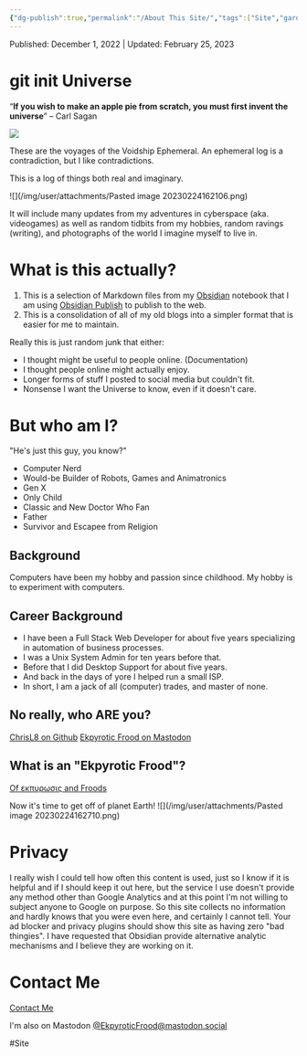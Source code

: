 ```yaml
---
{"dg-publish":true,"permalink":"/About This Site/","tags":["Site","gardenEntry","gardenEntry"]}
---
```


Published: December 1, 2022 | Updated: February 25, 2023
# git init Universe
“**If you wish to make an apple pie from scratch, you must first invent the universe**” – Carl Sagan

![](/img/user/attachments/2016-08-21-16.36.41.jpg)

These are the voyages of the Voidship Ephemeral. An ephemeral log is a contradiction, but I like contradictions.

This is a log of things both real and imaginary.

![](/img/user/attachments/Pasted image 20230224162106.png)

It will include many updates from my adventures in cyberspace (aka. videogames) as well as random tidbits from my hobbies, random ravings (writing), and photographs of the world I imagine myself to live in.

# What is this actually?

1. This is a selection of Markdown files from my [Obsidian](https://obsidian.md/) notebook that I am using [Obsidian Publish](https://obsidian.md/publish) to publish to the web.
2. This is a consolidation of all of my old blogs into a simpler format that is easier for me to maintain.

Really this is just random junk that either:
 - I thought might be useful to people online. (Documentation)
 - I thought people online might actually enjoy.
 - Longer forms of stuff I posted to social media but couldn't fit.
 - Nonsense I want the Universe to know, even if it doesn't care.

# But who am I?
"He's just this guy, you know?"
 - Computer Nerd
 - Would-be Builder of Robots, Games and Animatronics
 - Gen X
 - Only Child
 - Classic and New Doctor Who Fan
 - Father
 - Survivor and Escapee from Religion

## Background
Computers have been my hobby and passion since childhood. My hobby is to experiment with computers.

## Career Background
 - I have been a Full Stack Web Developer for about five years specializing in automation of business processes.
 - I was a Unix System Admin for ten years before that.
 - Before that I did Desktop Support for about five years. 
 - And back in the days of yore I helped run a small ISP.
 - In short, I am a jack of all (computer) trades, and master of none.

## No really, who ARE you?

[ChrisL8 on Github](https://github.com/chrisl8)
[Ekpyrotic Frood on Mastodon](https://mastodon.social/@EkpyroticFrood)

## What is an "Ekpyrotic Frood"?

[Of εκπυρωσις and Froods](Of%20εκπυρωσις%20and%20Froods.md)

Now it's time to get off of planet Earth!
![](/img/user/attachments/Pasted image 20230224162710.png)

# Privacy
I really wish I could tell how often this content is used, just so I know if it is helpful and if I should keep it out here, but the service I use doesn't provide any method other than Google Analytics and at this point I'm not willing to subject anyone to Google on purpose.
So this site collects no information and hardly knows that you were even here, and certainly I cannot tell. Your ad blocker and privacy plugins should show this site as having zero "bad thingies".
I have requested that Obsidian provide alternative analytic mechanisms and I believe they are working on it.

# Contact Me
[Contact Me](Contact%20Me.md)

I'm also on Mastodon
<a rel="me" href="https://mastodon.social/@EkpyroticFrood">@EkpyroticFrood@mastodon.social</a>

#Site 